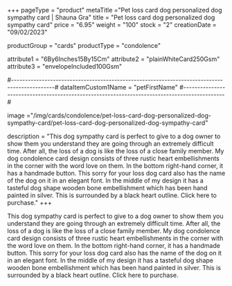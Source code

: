 +++
pageType = "product"
metaTitle ="Pet loss card dog personalized dog sympathy card | Shauna Gra"
title = "Pet loss card dog personalized dog sympathy card"
price = "6.95"
weight = "100"
stock = "2"
creationDate = "09/02/2023"

productGroup = "cards"
productType = "condolence"
 
 
attribute1 = "6By6Inches15By15Cm" 
attribute2 = "plainWhiteCard250Gsm" 
attribute3 = "envelopeIncluded100Gsm"

#---------------------------------------------------------------------------------------------#
dataItemCustom1Name = "petFirstName"
#---------------------------------------------------------------------------------------------#
 
image ="/img/cards/condolence/pet-loss-card-dog-personalized-dog-sympathy-card/pet-loss-card-dog-personalized-dog-sympathy-card"
 
description = "This dog sympathy card is perfect to give to a dog owner to show them you understand they are going through an extremely difficult time.  After all, the loss of a dog is like the loss of a close family member.  My dog condolence card design consists of three rustic heart embellishments in the corner with the word love on them.  In the bottom right-hand corner, it has a handmade button.  This sorry for your loss dog card also has the name of the dog on it in an elegant font.  In the middle of my design it has a tasteful dog shape wooden bone embellishment which has been hand painted in silver.  This is surrounded by a black heart outline.  Click here to purchase."
+++

This dog sympathy card is perfect to give to a dog owner to show them you understand they are going through an extremely difficult time. After all, the loss of a dog is like the loss of a close family member. My dog condolence card design consists of three rustic heart embellishments in the corner with the word love on them. In the bottom right-hand corner, it has a handmade button. This sorry for your loss dog card also has the name of the dog on it in an elegant font. In the middle of my design it has a tasteful dog shape wooden bone embellishment which has been hand painted in silver. This is surrounded by a black heart outline. Click here to purchase.
